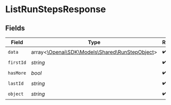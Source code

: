 # ListRunStepsResponse


## Fields

| Field                                                                                  | Type                                                                                   | Required                                                                               | Description                                                                            | Example                                                                                |
| -------------------------------------------------------------------------------------- | -------------------------------------------------------------------------------------- | -------------------------------------------------------------------------------------- | -------------------------------------------------------------------------------------- | -------------------------------------------------------------------------------------- |
| `data`                                                                                 | array<[\Openai\SDK\Models\Shared\RunStepObject](../../Models/Shared/RunStepObject.md)> | :heavy_check_mark:                                                                     | N/A                                                                                    |                                                                                        |
| `firstId`                                                                              | *string*                                                                               | :heavy_check_mark:                                                                     | N/A                                                                                    | step_abc123                                                                            |
| `hasMore`                                                                              | *bool*                                                                                 | :heavy_check_mark:                                                                     | N/A                                                                                    | false                                                                                  |
| `lastId`                                                                               | *string*                                                                               | :heavy_check_mark:                                                                     | N/A                                                                                    | step_abc456                                                                            |
| `object`                                                                               | *string*                                                                               | :heavy_check_mark:                                                                     | N/A                                                                                    | list                                                                                   |